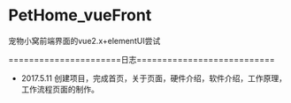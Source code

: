 # PetHome_vueFront
宠物小窝前端界面的vue2.x+elementUI尝试

======================日志===========================

 - 2017.5.11 创建项目，完成首页，关于页面，硬件介绍，软件介绍，工作原理，工作流程页面的制作。
